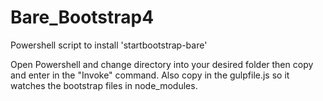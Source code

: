 # Bare_Bootstrap4
Powershell script to install 'startbootstrap-bare'

Open Powershell and change directory into your desired folder then copy and enter in the "Invoke" command. Also copy in the gulpfile.js so it watches the bootstrap files in node_modules.
